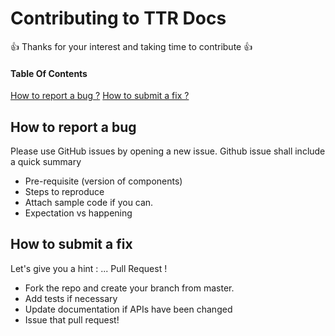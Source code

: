 # Contributing to TTR Docs 
:+1: Thanks for your interest and taking time to contribute :+1: 

#### Table Of Contents

[How to report a bug ?](#how-to-report-bug)
[How to submit a fix ?](#how-to-submit-a-fix)


## How to report a bug
Please use GitHub issues by opening a new issue.
Github issue shall include a quick summary
  * Pre-requisite (version of components)
  * Steps to reproduce
  * Attach sample code if you can.
  * Expectation vs happening

  
## How to submit a fix

Let's give you a hint : ... Pull Request !
  * Fork the repo and create your branch from master.
  * Add tests if necessary
  * Update documentation if APIs have been changed
  * Issue that pull request!
